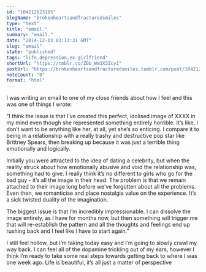 ```yaml
---
id: "104212623105"
blogName: "brokenheartsandfracturedsmiles"
type: "text"
title: "email."
summary: "email."
date: "2014-12-03 03:13:31 GMT"
slug: "email"
state: "published"
tags: "life,depression,ex girlfriend"
shortUrl: "https://tmblr.co/ZDb_Wm1X3Zcy1"
postUrl: "https://brokenheartsandfracturedsmiles.tumblr.com/post/104212623105/email"
noteCount: "0"
format: "html"
---
```


I was writing an email to one of my close friends about how I feel and this was one of things I wrote:

“I think the issue is that I’ve created this perfect, idolised image of XXXX in my mind even though she represented something entirely horrible. It’s like, I don’t want to be anything like her, at all, yet she’s so enticing. I compare it to being in a relationship with a really trashy and destructive pop star like Brittney Spears, then breaking up because it was just a terrible thing emotionally and logically.

Initially you were attracted to the idea of dating a celebrity, but when the reality struck about how emotionally abusive and void the relationship was, something had to give. I really think it’s no different to girls who go for the bad guy - it’s all the image in their head. The problem is that we remain attached to their image long before we’ve forgotten about all the problems. Even then, we romanticise and place nostalgia value on the experience. It’s a sick twisted duality of the imagination. 

The biggest issue is that I’m incredibly impressionable. I can dissolve the image entirely, as I have for months now, but then something will trigger me that will re-establish the pattern and all the thoughts and feelings end up rushing back and I feel like I have to start again.”

I still feel hollow, but I’m taking today easy and I’m going to slowly crawl my way back. I can feel all of the dopamine trickling out of my ears, however I think I’m ready to take some real steps towards getting back to where I was one week ago. 
Life is beautiful, it’s all just a matter of perspective